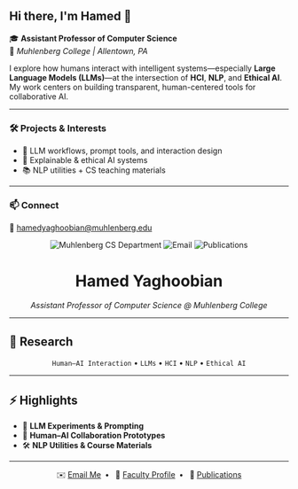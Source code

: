 

<!--
**hamedyaghoobian/hamedyaghoobian** is a ✨ _special_ ✨ repository because its `README.md` (this file) appears on your GitHub profile.

Here are some ideas to get you started:

- 🔭 I’m currently working on ...
- 🌱 I’m currently learning ...
- 👯 I’m looking to collaborate on ...
- 🤔 I’m looking for help with ...
- 💬 Ask me about ...
- 📫 How to reach me: ...
- 😄 Pronouns: ...
- ⚡ Fun fact: ...
-->

## Hi there, I'm Hamed 👋

🎓 **Assistant Professor of Computer Science**  
📍 *Muhlenberg College | Allentown, PA*


I explore how humans interact with intelligent systems—especially **Large Language Models (LLMs)**—at the intersection of **HCI**, **NLP**, and **Ethical AI**. My work centers on building transparent, human-centered tools for collaborative AI.

---

### 🛠️ Projects & Interests
- 🤖 LLM workflows, prompt tools, and interaction design  
- 🧠 Explainable & ethical AI systems  
- 📚 NLP utilities + CS teaching materials  

---

### 📫 Connect
📧 hamedyaghoobian@muhlenberg.edu  

<p align="center">
  <img src="https://img.shields.io/badge/Muhlenberg-CS%20Dept-blue" alt="Muhlenberg CS Department" />  
  <img src="https://img.shields.io/badge/Email-hamedyaghoobian%40muhlenberg.edu-green" alt="Email" />
  <img src="https://img.shields.io/badge/Scholar-Publications-orange" alt="Publications" />
</p>

<h1 align="center">Hamed Yaghoobian</h1>
<p align="center"><em>Assistant Professor of Computer Science @ Muhlenberg College</em></p>

---

## 🔬 Research
<p align="center">
  <code>Human–AI Interaction</code> • 
  <code>LLMs</code> • 
  <code>HCI</code> • 
  <code>NLP</code> • 
  <code>Ethical AI</code>
</p>

---

## ⚡ Highlights
- 🚀 **LLM Experiments & Prompting**  
- 🤝 **Human–AI Collaboration Prototypes**  
- 🛠️ **NLP Utilities & Course Materials**

---

<p align="center">
  ✉️ <a href="mailto:hamedyaghoobian@muhlenberg.edu">Email Me</a> • 
  🔗 <a href="#">Faculty Profile</a> • 
  📄 <a href="#">Publications</a>
</p>
